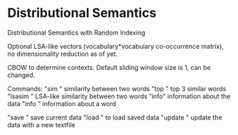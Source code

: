 # Distributional Semantics
Distributional Semantics with Random Indexing

Optional LSA-like vectors (vocabulary*vocabulary co-occurrence matrix), no dimensionality reduction as of yet.

CBOW to determine contexts. Default sliding window size is 1, can be changed.

Commands:
"sim <word> <word>" similarity between two words
"top <word>" top 3 similar words
"lsasim <word> <word>" LSA-like similarity between two words
"info" information about the data
"info <word>" information about a word

"save <name>" save current data
"load <name>" to load saved data
"update <path>" update the data with a new textfile
